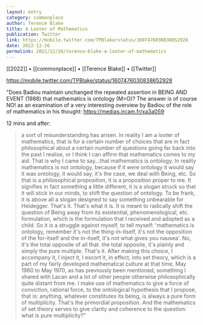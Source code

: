```yaml
---
layout: entry
category: commonplace
author: Terence Blake
title: A Looter of Mathematics
publication: Twitter
link: https://mobile.twitter.com/TPBlake/status/1607476030838652928
date: 2022-12-26
permalink: 2022/12/26/terence-blake-a-looter-of-mathematics
---
```


[[2022]] • [[commonplace]] • [[Terence Blake]] • [[Twitter]]

https://mobile.twitter.com/TPBlake/status/1607476030838652928

"Does Badiou maintain unchanged the repeated assertion in BEING AND EVENT (1988) that mathematics is ontology (M=O)? The answer is of course NO! as an examination of a very interesting overview by Badiou of the role of mathematics in his thought: <https://medias.ircam.fr/xa3a059>

12 mins and after:

> a sort of misunderstanding has arisen. In reality I am a looter of mathematics, that is for a certain number of choices that are in fact philosophical about a certain number of questions going far back into the past I realise, or I think I can affirm that mathematics comes to my aid. That is why I came to say...that mathematics is ontology. In reality mathematics is not ontology, because if it were ontology it would say it was ontology, it would say, it's the case, we deal with Being, etc. So that is a philosophical proposition, it is a proposition proper to me. It signifies in fact something a little different, it is a slogan struck so that it will stick in our minds, to shift the question of ontology. To be frank, it is above all a slogan designed to say something unbearable for Heidegger. That's it. That's what it is. It is meant to radically shift the question of Being away from its existential, phenomenological, etc. formulation, which is the formulation that I received and adopted as a child. So it is a struggle against myself, to tell myself: 'mathematics is ontology, remember it's not the thing-in-itself, it's not the opposition of the for-itself and the in-itself, it's not what gives you nausea'. No, it's the total opposite of all that. the total opposite, it's plainly and simply the pure multiple. That's it. After making this choice, I accompany it, I inject it, I escort it, in effect, into set theory, which is a part of my fairly developed mathematical culture at that time, May 1960 to May 1970, as has previously been mentioned, something I shared with Lacan and a lot of other people otherwise philosophically quite distant from me. I make use of mathematics to give a force of conviction, rational force, to the ontological hypothesis that I propose, that is: anything, whatever constitutes its being, is always a pure form of multiplicity. That's the primordial proposition. And the mathematics of set theory serves to give clarity and coherence to the question: what is pure multiplicity?"
